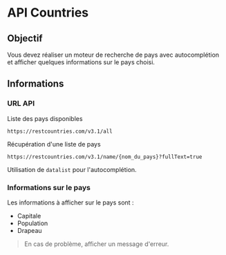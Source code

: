 # API Countries

## Objectif
Vous devez réaliser un moteur de recherche de pays avec autocomplétion et afficher quelques informations sur le pays choisi.

## Informations

### URL API

Liste des pays disponibles
```
https://restcountries.com/v3.1/all
```

Récupération d'une liste de pays
```
https://restcountries.com/v3.1/name/{nom_du_pays}?fullText=true
```

Utilisation de `datalist` pour l'autocomplétion.

### Informations sur le pays

Les informations à afficher sur le pays sont :
* Capitale
* Population
* Drapeau

> En cas de problème, afficher un message d'erreur.
